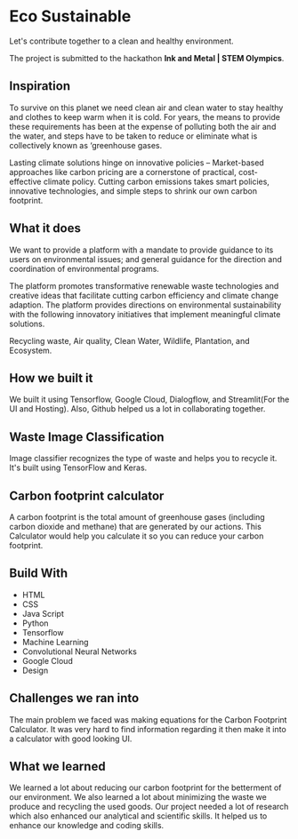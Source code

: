 # Eco Sustainable
Let's contribute together to a clean and healthy environment.

The project is submitted to the hackathon **Ink and Metal | STEM Olympics**.


## Inspiration
To survive on this planet we need clean air and clean water to stay healthy and clothes to keep warm when it is cold. For years, the means to provide these requirements has been at the expense of polluting both the air and the water, and steps have to be taken to reduce or eliminate what is collectively known as ‘greenhouse gases.

Lasting climate solutions hinge on innovative policies – Market-based approaches like carbon pricing are a cornerstone of practical, cost-effective climate policy. Cutting carbon emissions takes smart policies, innovative technologies, and simple steps to shrink our own carbon footprint.


## What it does
We want to provide a platform with a mandate to provide guidance to its users on environmental issues; and general guidance for the direction and coordination of environmental programs.

The platform promotes transformative renewable waste technologies and creative ideas that facilitate cutting carbon efficiency and climate change adaption. The platform provides directions on environmental sustainability with the following innovatory initiatives that implement meaningful climate solutions.

Recycling waste, Air quality, Clean Water, Wildlife, Plantation, and Ecosystem.


## How we built it
We built it using Tensorflow, Google Cloud, Dialogflow, and Streamlit(For the UI and Hosting). Also, Github helped us a lot in collaborating together.


## Waste Image Classification
Image classifier recognizes the type of waste and helps you to recycle it. It's built using TensorFlow and Keras.


## Carbon footprint calculator
A carbon footprint is the total amount of greenhouse gases (including carbon dioxide and methane) that are generated by our actions. This Calculator would help you calculate it so you can reduce your carbon footprint.


## Build With
- HTML
- CSS
- Java Script
- Python
- Tensorflow
- Machine Learning
- Convolutional Neural Networks
- Google Cloud
- Design


## Challenges we ran into
The main problem we faced was making equations for the Carbon Footprint Calculator. It was very hard to find information regarding it then make it into a calculator with good looking UI.


## What we learned
We learned a lot about reducing our carbon footprint for the betterment of our environment. We also learned a lot about minimizing the waste we produce and recycling the used goods. Our project needed a lot of research which also enhanced our analytical and scientific skills. It helped us to enhance our knowledge and coding skills.
